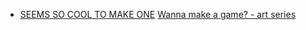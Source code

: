- [SEEMS SO COOL TO MAKE ONE](https://x.com/apcrol/status/1758747623538778428?s=20)
[Wanna make a game? - art series](https://www.youtube.com/watch?v=RqRoXLLwJ8g&list=PL42m9XiTqPHJdJuVXO6Vf5ta5D07peiVx)